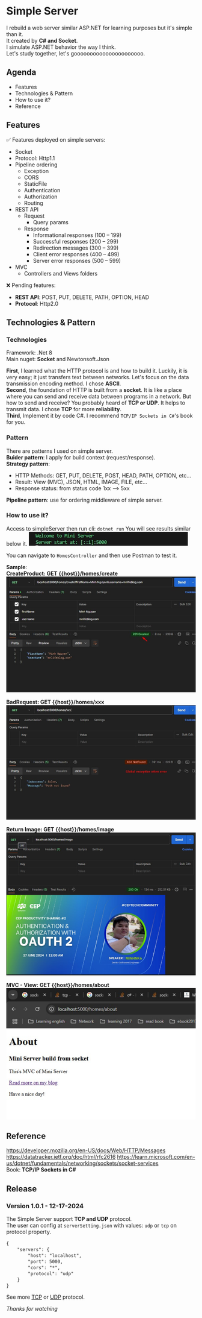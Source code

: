 # Simple Server

I rebuild a web server similar ASP.NET for learning purposes but it's simple than it.    
It created by __C# and Socket__.  
I simulate ASP.NET behavior the way I think.  
Let's study together, let's goooooooooooooooooooooo.  

## Agenda
* Features
* Technologies & Pattern
* How to use it?
* Reference


## Features
✅ Features deployed on simple servers:  
* Socket
* Protocol: Http1.1
* Pipeline ordering
  * Exception
  * CORS
  * StaticFile
  * Authentication
  * Authorization
  * Routing
* REST API
  * Request
     * Query params
  * Response
     * Informational responses (100 – 199)
     * Successful responses (200 – 299)
     * Redirection messages (300 – 399)
     * Client error responses (400 – 499)
     * Server error responses (500 – 599)
* MVC
  * Controllers and Views folders

❌ Pending features:
* __REST API__: POST, PUT, DELETE, PATH, OPTION, HEAD
* __Protocol__: Http2.0

## Technologies & Pattern
### Technologies
Framework: .Net 8  
Main nuget: __Socket__ and Newtonsoft.Json  

__First__, I learned what the HTTP protocol is and how to build it. Luckily, it is very easy; it just transfers text between networks. Let's focus on the data transmission encoding method. I chose __ASCII__.  
__Second__, the foundation of HTTP is built from a __socket__. It is like a place where you can send and receive data between programs in a network. But how to send and receive? You probably heard of __TCP or UDP__. It helps to transmit data. I chose __TCP__ for more __reliability__.  
__Third__, Implement it by code C#. I recommend `TCP/IP Sockets in C#`'s book for you.

### Pattern
There are patterns I used on simple server.  
__Buider pattern__: I apply for build context (request/response).  
__Strategy pattern__: 
* HTTP Methods: GET, PUT, DELETE, POST, HEAD, PATH, OPTION, etc...
* Result: View (MVC), JSON, HTML, IMAGE, FILE, etc...
* Response status: from status code 1xx --> 5xx

__Pipeline pattern__: use for ordering middleware of simple server.

### How to use it?
Access to simpleServer then run cli: `dotnet run`
You will see results similar below it.
![StreamConsole](/Files/console.jpg)

You can navigate to `HomesController` and then use Postman to test it.  

__Sample__:  
__CreateProduct: GET {{host}}/homes/create__ 
![Json](/Files/create.jpg)

__BadRequest: GET {{host}}/homes/xxx__ 
![BadRequest](/Files/badrequest.jpg)

__Return Image: GET {{host}}/homes/image__ 
![Image](/Files/image.jpg)

__MVC - View: GET {{host}}/homes/about__
![View](/Files/view.jpg)


## Reference
https://developer.mozilla.org/en-US/docs/Web/HTTP/Messages
https://datatracker.ietf.org/doc/html/rfc2616
https://learn.microsoft.com/en-us/dotnet/fundamentals/networking/sockets/socket-services  
Book: __TCP/IP Sockets in C#__

## Release
### Version 1.0.1 - 12-17-2024
The Simple Server support __TCP and UDP__ protocol.  
The user can config at `serverSetting.json` with values: `udp` or `tcp` on protocol property.  
```
{
    "servers": {
        "host": "localhost",
        "port": 5000,
        "cors": "*",
        "protocol": "udp"  
    }
}
```
See more [TCP](/Protocols/TcpProtocol.cs) or [UDP](/Protocols/UdpProtocol.cs) protocol.


*Thanks for watching*